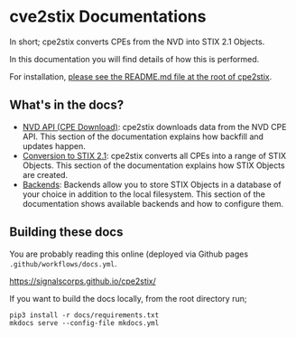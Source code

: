 # cve2stix Documentations

In short; cpe2stix converts CPEs from the NVD into STIX 2.1 Objects.

In this documentation you will find details of how this is performed.

For installation, [please see the README.md file at the root of cpe2stix](https://github.com/signalscorps/cve2stix).

## What's in the docs?

* [NVD API (CPE Download)](./nvd-api.md): cpe2stix downloads data from the NVD CPE API. This section of the documentation explains how backfill and updates happen.
* [Conversion to STIX 2.1](./stix-objects.md): cpe2stix converts all CPEs into a range of STIX Objects. This section of the documentation explains how STIX Objects are created.
* [Backends](./backends.md): Backends allow you to store STIX Objects in a database of your choice in addition to the local filesystem. This section of the documentation shows available backends and how to configure them.

## Building these docs

You are probably reading this online (deployed via Github pages `.github/workflows/docs.yml`.

https://signalscorps.github.io/cpe2stix/

If you want to build the docs locally, from the root directory run;

```shell
pip3 install -r docs/requirements.txt
mkdocs serve --config-file mkdocs.yml
```